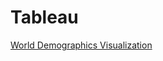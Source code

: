 # Tableau

[World Demographics Visualization](https://public.tableau.com/views/Animation_64/WorldDemographics?:showVizHome=no&:embed=true)
